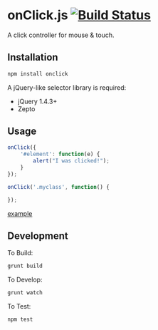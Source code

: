 onClick.js [![Build Status](https://travis-ci.org/bpeacock/onClick.png?branch=master)](https://travis-ci.org/bpeacock/onClick)
===============

A click controller for mouse & touch.

Installation
------------

```bash
npm install onclick
```

A jQuery-like selector library is required:
- jQuery 1.4.3+
- Zepto

Usage
-----

```javascript
onClick({
    '#element': function(e) {
        alert("I was clicked!");
    }
});

onClick('.myclass', function() {

});
```

[example](http://htmlpreview.github.io/?https://github.com/bpeacock/onClick/blob/master/examples/index.html)

Development
-----------

To Build:

```bash
grunt build
```

To Develop:

```bash
grunt watch
```

To Test:
 
```bash
npm test
```
 
